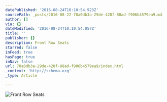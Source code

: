 ```yaml
---
datePublished: '2016-08-24T10:10:54.923Z'
sourcePath: _posts/2016-08-22-70a0db3a-29de-428f-88ad-f906b4579ea9.md
author: []
via: {}
dateModified: '2016-08-24T10:10:54.057Z'
title: ''
publisher: {}
description: Front Row Seats
starred: false
inFeed: true
hasPage: true
inNav: false
url: 70a0db3a-29de-428f-88ad-f906b4579ea9/index.html
_context: 'http://schema.org'
_type: Article

---
```

![Front Row Seats](https://the-grid-user-content.s3-us-west-2.amazonaws.com/2535b694-4ac5-4606-b1b9-b132dd15ed07.jpg)